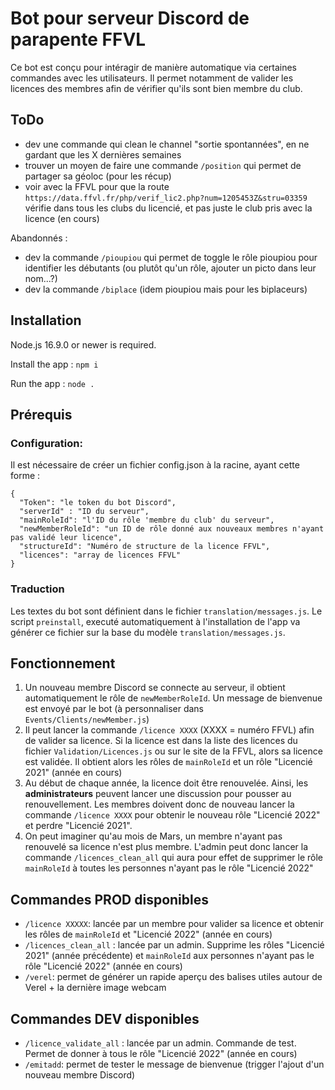 # Bot pour serveur Discord de parapente FFVL

Ce bot est conçu pour intéragir de manière automatique via certaines commandes avec les utilisateurs. Il permet notamment de valider les licences des membres afin de vérifier qu'ils sont bien membre du club.

## ToDo

- dev une commande qui clean le channel "sortie spontannées", en ne gardant que les X dernières semaines
- trouver un moyen de faire une commande `/position` qui permet de partager sa géoloc (pour les récup)
- voir avec la FFVL pour que la route `https://data.ffvl.fr/php/verif_lic2.php?num=1205453Z&stru=03359` vérifie dans tous les clubs du licencié, et pas juste le club pris avec la licence (en cours)

Abandonnés :
- dev la commande `/pioupiou` qui permet de toggle le rôle pioupiou pour identifier les débutants (ou plutôt qu'un rôle, ajouter un picto dans leur nom...?)
- dev la commande `/biplace` (idem pioupiou mais pour les biplaceurs)

## Installation

Node.js 16.9.0 or newer is required.

Install the app : `npm i`

Run the app : `node .`

## Prérequis


### Configuration:
Il est nécessaire de créer un fichier config.json à la racine, ayant cette forme :

```
{
  "Token": "le token du bot Discord",
  "serverId" : "ID du serveur",
  "mainRoleId": "l'ID du rôle 'membre du club' du serveur",
  "newMemberRoleId": "un ID de rôle donné aux nouveaux membres n'ayant pas validé leur licence",
  "structureId": "Numéro de structure de la licence FFVL",
  "licences": "array de licences FFVL"
}
```

### Traduction

Les textes du bot sont définient dans le fichier `translation/messages.js`.
Le script `preinstall`, executé automatiquement à l'installation de l'app va générer ce fichier sur la base du modèle `translation/messages.js`.

## Fonctionnement

1. Un nouveau membre Discord se connecte au serveur, il obtient automatiquement le rôle de `newMemberRoleId`. Un message de bienvenue est envoyé par le bot (à personnaliser dans `Events/Clients/newMember.js`)
2. Il peut lancer la commande `/licence XXXX` (XXXX = numéro FFVL) afin de valider sa licence. Si la licence est dans la liste des licences du fichier `Validation/Licences.js` ou sur le site de la FFVL, alors sa licence est validée. Il obtient alors les rôles de `mainRoleId` et un rôle "Licencié 2021" (année en cours)
3. Au début de chaque année, la licence doit être renouvelée. Ainsi, les **administrateurs** peuvent lancer une discussion pour pousser au renouvellement. Les membres doivent donc de nouveau lancer la commande `/licence XXXX` pour obtenir le nouveau rôle "Licencié 2022" et perdre "Licencié 2021".
5. On peut imaginer qu'au mois de Mars, un membre n'ayant pas renouvelé sa licence n'est plus membre. L'admin peut donc lancer la commande `/licences_clean_all` qui aura pour effet de supprimer le rôle `mainRoleId` à toutes les personnes n'ayant pas le rôle "Licencié 2022"

## Commandes PROD disponibles

- `/licence XXXXX`: lancée par un membre pour valider sa licence et obtenir les rôles de `mainRoleId` et "Licencié 2022" (année en cours)
- `/licences_clean_all` : lancée par un admin. Supprime les rôles "Licencié 2021" (année précédente) et `mainRoleId` aux personnes n'ayant pas le rôle "Licencié 2022" (année en cours)
- `/verel`: permet de générer un rapide aperçu des balises utiles autour de Verel + la dernière image webcam

## Commandes DEV disponibles

- `/licence_validate_all` : lancée par un admin. Commande de test. Permet de donner à tous le rôle "Licencié 2022" (année en cours)
- `/emitadd`: permet de tester le message de bienvenue (trigger l'ajout d'un nouveau membre Discord)
